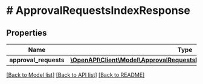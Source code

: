 # # ApprovalRequestsIndexResponse

## Properties

Name | Type | Description | Notes
------------ | ------------- | ------------- | -------------
**approval_requests** | [**\OpenAPI\Client\Model\ApprovalRequestsIndexResponseApprovalRequests[]**](ApprovalRequestsIndexResponseApprovalRequests.md) |  |

[[Back to Model list]](../../README.md#models) [[Back to API list]](../../README.md#endpoints) [[Back to README]](../../README.md)
